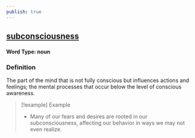 ```yaml
---
publish: true
---
```


## [subconsciousness](https://dictionary.cambridge.org/dictionary/english/subconsciousness)

#### Word Type: noun
### Definition
The part of the mind that is not fully conscious but influences actions and feelings; the mental processes that occur below the level of conscious awareness.

>[!example] Example
> - Many of our fears and desires are rooted in our subconsciousness, affecting our behavior in ways we may not even realize.
